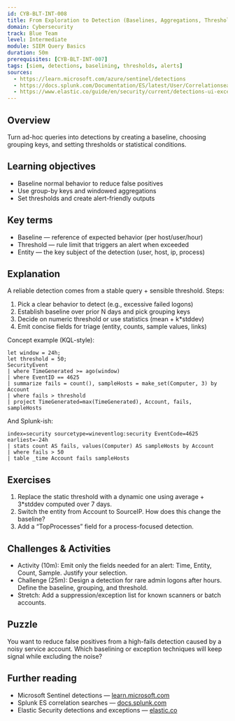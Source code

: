 ```yaml
---
id: CYB-BLT-INT-008
title: From Exploration to Detection (Baselines, Aggregations, Thresholds)
domain: Cybersecurity
track: Blue Team
level: Intermediate
module: SIEM Query Basics
duration: 50m
prerequisites: [CYB-BLT-INT-007]
tags: [siem, detections, baselining, thresholds, alerts]
sources:
  - https://learn.microsoft.com/azure/sentinel/detections
  - https://docs.splunk.com/Documentation/ES/latest/User/Correlationsearches
  - https://www.elastic.co/guide/en/security/current/detections-ui-exceptions.html
---
```


## Overview

Turn ad-hoc queries into detections by creating a baseline, choosing grouping keys, and setting thresholds or statistical conditions.

## Learning objectives

- Baseline normal behavior to reduce false positives
- Use group-by keys and windowed aggregations
- Set thresholds and create alert-friendly outputs

## Key terms

- Baseline — reference of expected behavior (per host/user/hour)
- Threshold — rule limit that triggers an alert when exceeded
- Entity — the key subject of the detection (user, host, ip, process)

## Explanation

A reliable detection comes from a stable query + sensible threshold. Steps:

1) Pick a clear behavior to detect (e.g., excessive failed logons)
2) Establish baseline over prior N days and pick grouping keys
3) Decide on numeric threshold or use statistics (mean + k*stddev)
4) Emit concise fields for triage (entity, counts, sample values, links)

Concept example (KQL-style):

```kusto
let window = 24h;
let threshold = 50;
SecurityEvent
| where TimeGenerated >= ago(window)
| where EventID == 4625
| summarize fails = count(), sampleHosts = make_set(Computer, 3) by Account
| where fails > threshold
| project TimeGenerated=max(TimeGenerated), Account, fails, sampleHosts
```

And Splunk-ish:

```text
index=security sourcetype=wineventlog:security EventCode=4625 earliest=-24h
| stats count AS fails, values(Computer) AS sampleHosts by Account
| where fails > 50
| table _time Account fails sampleHosts
```

## Exercises

1. Replace the static threshold with a dynamic one using average + 3*stddev computed over 7 days.
2. Switch the entity from Account to SourceIP. How does this change the baseline?
3. Add a “TopProcesses” field for a process-focused detection.

## Challenges & Activities

- Activity (10m): Emit only the fields needed for an alert: Time, Entity, Count, Sample. Justify your selection.
- Challenge (25m): Design a detection for rare admin logons after hours. Define the baseline, grouping, and threshold.
- Stretch: Add a suppression/exception list for known scanners or batch accounts.

## Puzzle

You want to reduce false positives from a high-fails detection caused by a noisy service account. Which baselining or exception techniques will keep signal while excluding the noise?

## Further reading

- Microsoft Sentinel detections — [learn.microsoft.com](https://learn.microsoft.com/azure/sentinel/detections)
- Splunk ES correlation searches — [docs.splunk.com](https://docs.splunk.com/Documentation/ES/latest/User/Correlationsearches)
- Elastic Security detections and exceptions — [elastic.co](https://www.elastic.co/guide/en/security/current/detections-ui-exceptions.html)

